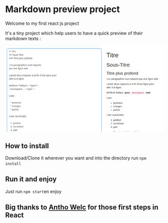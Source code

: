 # Markdown preview project

Welcome to my first react js project

It's a tiny project which help users to have a quick preview of their markdown texts :

![capture of the project](https://raw.githubusercontent.com/tariqbenezza/markdown/master/capture.png)

## How to install

Download/Clone it wherever you want and into the directory run `npm install`

## Run it and enjoy

Just run `npm start`en enjoy

## Big thanks to [Antho Welc](https://twitter.com/AnthoWelc) for those first steps in React
